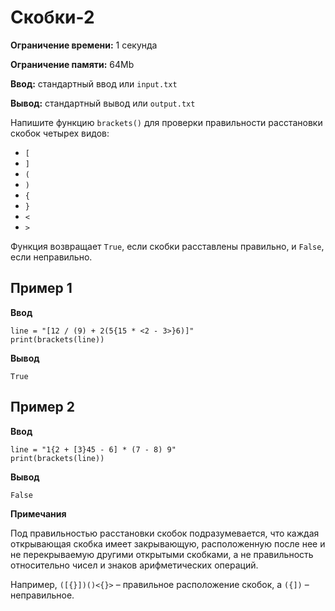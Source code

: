 # Скобки-2

**Ограничение времени:** 1 секунда

**Ограничение памяти:** 64Mb

**Ввод:** стандартный ввод или `input.txt`

**Вывод:** стандартный вывод или `output.txt`

Напишите функцию `brackets()` для проверки правильности расстановки скобок четырех видов:

*   `[`
*   `]`
*   `(`
*   `)`
*   `{`
*   `}`
*   `<`
*   `>`

Функция возвращает `True`, если скобки расставлены правильно, и `False`, если неправильно.

## Пример 1

**Ввод**
```
line = "[12 / (9) + 2(5{15 * <2 - 3>}6)]"
print(brackets(line))
```

**Вывод**
```
True
```

## Пример 2

**Ввод**
```
line = "1{2 + [3}45 - 6] * (7 - 8) 9"
print(brackets(line))
```

**Вывод**
```
False
```

**Примечания**

Под правильностью расстановки скобок подразумевается, что каждая открывающая скобка имеет закрывающую, расположенную после нее и не перекрываемую другими открытыми скобками, а не правильность относительно чисел и знаков арифметических операций.

Например, `([{}])()<{}>` – правильное расположение скобок, а `({])` – неправильное.